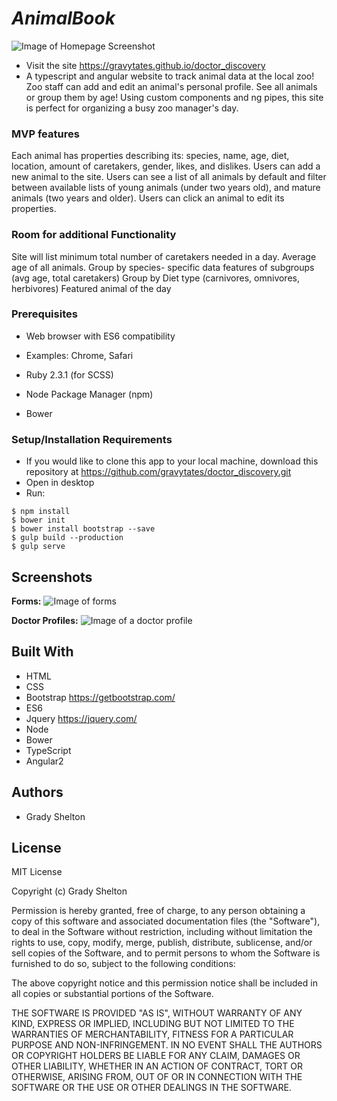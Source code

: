 # _AnimalBook_
![Image of Homepage Screenshot](img/homepage.png)

* Visit the site https://gravytates.github.io/doctor_discovery
* A typescript and angular website to track animal data at the local zoo! Zoo staff can add and edit an animal's personal profile. See all animals or group them by age! Using custom components and ng pipes, this site is perfect for organizing a busy zoo manager's day.

### MVP features

Each animal has properties describing its: species, name, age, diet, location, amount of caretakers, gender, likes, and dislikes.
Users can add a new animal to the site.
Users can see a list of all animals by default and filter between available lists of young animals (under two years old), and mature animals (two years and older).
Users can click an animal to edit its properties.

### Room for additional Functionality

Site will list minimum total number of caretakers needed in a day.
Average age of all animals.
Group by species- specific data features of subgroups (avg age, total caretakers)
Group by Diet type (carnivores, omnivores, herbivores)
Featured animal of the day

### Prerequisites

* Web browser with ES6 compatibility
* Examples: Chrome, Safari

* Ruby 2.3.1 (for SCSS)
* Node Package Manager (npm)
* Bower

### Setup/Installation Requirements

* If you would like to clone this app to your local machine, download this repository at https://github.com/gravytates/doctor_discovery.git
* Open in desktop
* Run:
```
$ npm install
$ bower init
$ bower install bootstrap --save
$ gulp build --production
$ gulp serve
```

## Screenshots

**Forms:**
![Image of forms](img/forms.png)

**Doctor Profiles:**
![Image of a doctor profile](img/doctors.png)

## Built With

* HTML
* CSS
* Bootstrap https://getbootstrap.com/
* ES6
* Jquery https://jquery.com/
* Node
* Bower
* TypeScript
* Angular2

## Authors

* Grady Shelton

## License

MIT License

Copyright (c) Grady Shelton

Permission is hereby granted, free of charge, to any person obtaining a copy
of this software and associated documentation files (the "Software"), to deal
in the Software without restriction, including without limitation the rights
to use, copy, modify, merge, publish, distribute, sublicense, and/or sell
copies of the Software, and to permit persons to whom the Software is
furnished to do so, subject to the following conditions:

The above copyright notice and this permission notice shall be included in all
copies or substantial portions of the Software.

THE SOFTWARE IS PROVIDED "AS IS", WITHOUT WARRANTY OF ANY KIND, EXPRESS OR
IMPLIED, INCLUDING BUT NOT LIMITED TO THE WARRANTIES OF MERCHANTABILITY,
FITNESS FOR A PARTICULAR PURPOSE AND NON-INFRINGEMENT. IN NO EVENT SHALL THE
AUTHORS OR COPYRIGHT HOLDERS BE LIABLE FOR ANY CLAIM, DAMAGES OR OTHER
LIABILITY, WHETHER IN AN ACTION OF CONTRACT, TORT OR OTHERWISE, ARISING FROM,
OUT OF OR IN CONNECTION WITH THE SOFTWARE OR THE USE OR OTHER DEALINGS IN THE
SOFTWARE.
